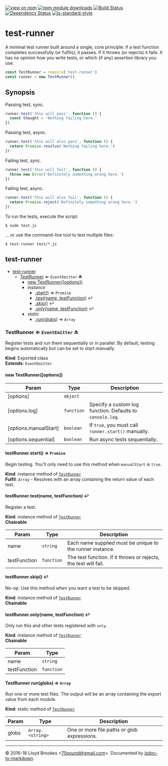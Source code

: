[![view on npm](https://img.shields.io/npm/v/test-runner.svg)](https://www.npmjs.org/package/test-runner)
[![npm module downloads](https://img.shields.io/npm/dt/test-runner.svg)](https://www.npmjs.org/package/test-runner)
[![Build Status](https://travis-ci.org/75lb/test-runner.svg?branch=master)](https://travis-ci.org/75lb/test-runner)
[![Dependency Status](https://david-dm.org/75lb/test-runner.svg)](https://david-dm.org/75lb/test-runner)
[![js-standard-style](https://img.shields.io/badge/code%20style-standard-brightgreen.svg)](https://github.com/feross/standard)

# test-runner

A minimal test runner built around a single, core principle: if a test function completes successfully (or fulfils), it passes. If it throws (or rejects) it fails. It has no opinion how you write tests, or which (if any) assertion library you use.

```js
const TestRunner = require('test-runner')
const runner = new TestRunner()
```

## Synopsis

Passing test, sync.

```js
runner.test('this will pass', function () {
  const thought = 'Nothing failing here.'
})
```

Passing test, async.

```js
runner.test('this will also pass', function () {
  return Promise.resolve('Nothing failing here.')
})
```

Failing test, sync.

```js
runner.test('this will fail', function () {
  throw new Error('Definitely something wrong here.')
})
```

Failing test, async.

```js
runner.test('this will also fail', function () {
  return Promise.reject('Definitely something wrong here.')
})
```

To run the tests, execute the script:

```
$ node test.js
```

... or use the command-line tool to test multiple files:

```
$ test-runner test/*.js
```

<a name="module_test-runner"></a>

## test-runner

* [test-runner](#module_test-runner)
    * [TestRunner](#exp_module_test-runner--TestRunner) ⇐ <code>EventEmitter</code> ⏏
        * [new TestRunner([options])](#new_module_test-runner--TestRunner_new)
        * _instance_
            * [.start()](#module_test-runner--TestRunner+start) ⇒ <code>Promise</code>
            * [.test(name, testFunction)](#module_test-runner--TestRunner+test) ↩︎
            * [.skip()](#module_test-runner--TestRunner+skip) ↩︎
            * [.only(name, testFunction)](#module_test-runner--TestRunner+only) ↩︎
        * _static_
            * [.run(globs)](#module_test-runner--TestRunner.run) ⇒ <code>Array</code>

<a name="exp_module_test-runner--TestRunner"></a>

### TestRunner ⇐ <code>EventEmitter</code> ⏏
Register tests and run them sequentially or in parallel. By default, testing begins automatically but can be set to start manually.

**Kind**: Exported class  
**Extends**: <code>EventEmitter</code>  
<a name="new_module_test-runner--TestRunner_new"></a>

#### new TestRunner([options])

| Param | Type | Description |
| --- | --- | --- |
| [options] | <code>object</code> |  |
| [options.log] | <code>function</code> | Specify a custom log function. Defaults to `console.log`. |
| [options.manualStart] | <code>boolean</code> | If `true`, you must call `runner.start()` manually. |
| [options.sequential] | <code>boolean</code> | Run async tests sequentially. |

<a name="module_test-runner--TestRunner+start"></a>

#### testRunner.start() ⇒ <code>Promise</code>
Begin testing. You'll only need to use this method when `manualStart` is `true`.

**Kind**: instance method of [<code>TestRunner</code>](#exp_module_test-runner--TestRunner)  
**Fulfil**: <code>Array</code> - Resolves with an array containing the return value of each test.  
<a name="module_test-runner--TestRunner+test"></a>

#### testRunner.test(name, testFunction) ↩︎
Register a test.

**Kind**: instance method of [<code>TestRunner</code>](#exp_module_test-runner--TestRunner)  
**Chainable**  

| Param | Type | Description |
| --- | --- | --- |
| name | <code>string</code> | Each name supplied must be unique to the runner instance. |
| testFunction | <code>function</code> | The test function. If it throws or rejects, the test will fail. |

<a name="module_test-runner--TestRunner+skip"></a>

#### testRunner.skip() ↩︎
No-op. Use this method when you want a test to be skipped.

**Kind**: instance method of [<code>TestRunner</code>](#exp_module_test-runner--TestRunner)  
**Chainable**  
<a name="module_test-runner--TestRunner+only"></a>

#### testRunner.only(name, testFunction) ↩︎
Only run this and other tests registered with `only`.

**Kind**: instance method of [<code>TestRunner</code>](#exp_module_test-runner--TestRunner)  
**Chainable**  

| Param | Type |
| --- | --- |
| name | <code>string</code> | 
| testFunction | <code>function</code> | 

<a name="module_test-runner--TestRunner.run"></a>

#### TestRunner.run(globs) ⇒ <code>Array</code>
Run one or more test files. The output will be an array containing the export value from each module.

**Kind**: static method of [<code>TestRunner</code>](#exp_module_test-runner--TestRunner)  

| Param | Type | Description |
| --- | --- | --- |
| globs | <code>Array.&lt;string&gt;</code> | One or more file paths or glob expressions. |


* * *

&copy; 2016-18 Lloyd Brookes \<75pound@gmail.com\>. Documented by [jsdoc-to-markdown](https://github.com/jsdoc2md/jsdoc-to-markdown).
